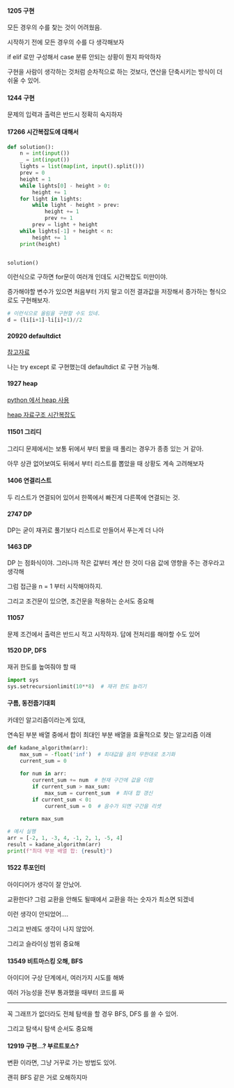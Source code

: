 #### 1205 구현

모든 경우의 수를 찾는 것이 어려웠음.

시작하기 전에 모든 경우의 수를 다 생각해보자

if elif 로만 구성해서 case 분류 안되는 상황이 뭔지 파악하자

구현을 사람이 생각하는 것처럼 순차적으로 하는 것보다, 연산을 단축시키는 방식이 더 쉬울 수 있어.

#### 1244 구현

문제의 입력과 출력은 반드시 정확히 숙지하자

#### 17266 시간복잡도에 대해서 
```python
def solution():
    n = int(input())
    _ = int(input())
    lights = list(map(int, input().split()))
    prev = 0
    height = 1
    while lights[0] - height > 0:
        height += 1
    for light in lights:
        while light - height > prev:
            height += 1
            prev += 1
        prev = light + height
    while lights[-1] + height < n:
        height += 1
    print(height)


solution()
```

이런식으로 구하면 for문이 여러개 인데도 시간복잡도 미만이야.

증가해야할 변수가 있으면 처음부터 가지 말고 이전 결과값을 저장해서 증가하는 형식으로도 구현해보자.

```python
# 이런식으로 올림을 구현할 수도 있네.
d = (li[i+1]-li[i]+1)//2
```

#### 20920 defaultdict

[참고자료](https://www.daleseo.com/python-collections-defaultdict/)

나는 try except 로 구현했는데 defaultdict 로 구현 가능해.

#### 1927 heap

[python 에서 heap 사용](https://littlefoxdiary.tistory.com/3)

[heap 자료구조 시간복잡도](https://mjmjmj98.tistory.com/154)

#### 11501 그리디

그리디 문제에서는 보통 뒤에서 부터 봤을 때 풀리는 경우가 종종 있는 거 같아.

아무 상관 없어보여도 뒤에서 부터 리스트를 뽑았을 때 상황도 계속 고려해보자

#### 1406 연결리스트

두 리스트가 연결되어 있어서 한쪽에서 빠진게 다른쪽에 연결되는 것.

#### 2747 DP

DP는 굳이 재귀로 풀기보다 리스트로 만들어서 푸는게 더 나아

#### 1463 DP

DP 는 점화식이야. 그러니까 작은 값부터 계산 한 것이 다음 값에 영향을 주는 경우라고 생각해

그럼 접근을 n = 1 부터 시작해야하지.

그리고 조건문이 있으면, 조건문을 적용하는 순서도 중요해

#### 11057

문제 조건에서 출력은 반드시 적고 시작하자. 답에 전처리를 해야할 수도 있어

#### 1520 DP, DFS

재귀 한도를 높여줘야 할 때 

```python
import sys 
sys.setrecursionlimit(10**8)  # 재귀 한도 늘리기
```

#### 구름, 동전줍기대회

카데인 알고리즘이라는게 있대,

연속된 부분 배열 중에서 합이 최대인 부분 배열을 효율적으로 찾는 알고리즘 이래

```python
def kadane_algorithm(arr):
    max_sum = -float('inf')  # 최대값을 음의 무한대로 초기화
    current_sum = 0
    
    for num in arr:
        current_sum += num  # 현재 구간에 값을 더함
        if current_sum > max_sum:
            max_sum = current_sum  # 최대 합 갱신
        if current_sum < 0:
            current_sum = 0  # 음수가 되면 구간을 리셋
            
    return max_sum

# 예시 실행
arr = [-2, 1, -3, 4, -1, 2, 1, -5, 4]
result = kadane_algorithm(arr)
print(f"최대 부분 배열 합: {result}")


```

#### 1522 투포인터

아이디어가 생각이 잘 안났어.

교환한다? 그럼 교환을 안해도 될때에서 교환을 하는 숫자가 최소면 되겠네

이런 생각이 안되었어....

그리고 반례도 생각이 나지 않았어.

그리고 슬라이싱 범위 중요해

#### 13549 비트마스킹 오해, BFS

아이디어 구상 단계에서, 여러가지 시도를 해봐

여러 가능성을 전부 통과했을 때부터 코드를 짜

--- 

꼭 그래프가 없더라도 전체 탐색을 할 경우 BFS, DFS 를 쓸 수 있어.

그리고 탐색시 탐색 순서도 중요해

#### 12919 구현...? 부르트포스?

변환 이라면, 그냥 거꾸로 가는 방법도 있어. 

괜히 BFS 같은 거로 오해하지마